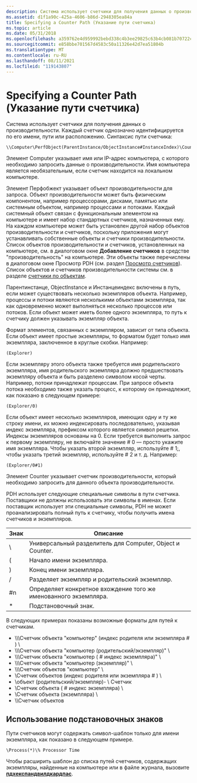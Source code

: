 ```yaml
---
description: Система использует счетчики для получения данных о производительности.
ms.assetid: d1f1a90c-425a-4606-b86d-2948305ea84a
title: Specifying a Counter Path (Указание пути счетчика)
ms.topic: article
ms.date: 05/31/2018
ms.openlocfilehash: a359762e4d959992bebd338c4b3ee29825c63b4cb081b70722c82fb3376b5d19
ms.sourcegitcommit: e858bbe701567d4583c50a11326e42d7ea51804b
ms.translationtype: MT
ms.contentlocale: ru-RU
ms.lasthandoff: 08/11/2021
ms.locfileid: "119143807"
---
```

# <a name="specifying-a-counter-path"></a>Specifying a Counter Path (Указание пути счетчика)

Система использует счетчики для получения данных о производительности. Каждый счетчик однозначно идентифицируется по его имени, пути или расположению. Синтаксис пути счетчика:

``` syntax
\\Computer\PerfObject(ParentInstance/ObjectInstance#InstanceIndex)\Counter
```

Элемент Computer указывает имя или IP-адрес компьютера, с которого необходимо запросить данные о производительности. Имя компьютера является необязательным, если счетчик находится на локальном компьютере.

Элемент Перфобжект указывает объект производительности для запроса. Объект производительности может быть физическим компонентом, например процессорами, дисками, памятью или системным объектом, например процессами и потоками. Каждый системный объект связан с функциональным элементом на компьютере и имеет набор стандартных счетчиков, назначенных ему. На каждом компьютере может быть установлен другой набор объектов производительности и счетчиков, поскольку приложения могут устанавливать собственные объекты и счетчики производительности. Список объектов производительности и счетчиков, установленных на компьютере, см. в диалоговом окне **Добавление счетчиков** в средстве "производительность" на компьютере. Эти объекты также перечислены в диалоговом окне Просмотр PDH (см. раздел [Просмотр счетчиков](browsing-counters.md)). Список объектов и счетчиков производительности системы см. в разделе [счетчики по объектам](/previous-versions/windows/it-pro/windows-server-2003/cc783073(v=ws.10)).

Парентинстанце, ObjectInstance и Инстанцеиндекс включены в путь, если может существовать несколько экземпляров объекта. Например, процессы и потоки являются несколькими объектами экземпляра, так как одновременно может выполняться несколько процессов или потоков. Если объект может иметь более одного экземпляра, то путь к счетчику должен указывать экземпляр объекта.

Формат элементов, связанных с экземпляром, зависит от типа объекта. Если объект имеет простые экземпляры, то форматом будет только имя экземпляра, заключенное в круглые скобки. Например:

``` syntax
(Explorer)
```

Если экземпляру этого объекта также требуется имя родительского экземпляра, имя родительского экземпляра должно предшествовать экземпляру объекта и быть разделено символом косой черты. Например, потоки принадлежат процессам. При запросе объекта потока необходимо также указать процесс, к которому он принадлежит, как показано в следующем примере:

``` syntax
(Explorer/0)
```

Если объект имеет несколько экземпляров, имеющих одну и ту же строку имени, их можно индексировать последовательно, указывая индекс экземпляра, префиксом которого является символ решетки. Индексы экземпляров основаны на 0. Если требуется выполнить запрос к первому экземпляру, не включайте значение \# 0 — просто укажите имя экземпляра. Чтобы указать второй экземпляр, используйте \# 1;, чтобы указать третий экземпляр, используйте \# 2 и т. д. Например:

``` syntax
(Explorer/0#1)
```

Элемент Counter указывает счетчик производительности, который необходимо запросить для данного объекта производительности.

PDH использует следующие специальные символы в пути счетчика. Поставщики не должны использовать эти символы в именах. Если поставщик использует эти специальные символы, PDH не может проанализировать полный путь к счетчику, чтобы получить имена счетчиков и экземпляров.



| Знак | Описание                                                |
|-----------|------------------------------------------------------------|
| \\        | Универсальный разделитель для Computer, Object и Counter.       |
| (         | Начало имени экземпляра.                                |
| )         | Конец имени экземпляра.                                   |
| /         | Разделяет экземпляр и родительский экземпляр.                    |
| \#n       | Определяет конкретное вхождение того же именованного экземпляра. |
| \*        | Подстановочный знак.                                        |



 

В следующих примерах показаны возможные форматы для путей к счетчикам.

-   \\\\\\Счетчик объекта "компьютер" (индекс родителя или экземпляра \# ) \\
-   \\\\\\Счетчик объекта "компьютер (родительский/экземпляр)" \\
-   \\\\\\Счетчик объекта "компьютер ( \# индекс экземпляра)" \\
-   \\\\\\Счетчик объекта "компьютер (экземпляр)" \\
-   \\\\\\Счетчик объектов "компьютер" \\
-   \\Счетчик объектов (индекс родителя или экземпляра \# ) \\
-   \\объект (родительский/экземпляр)- \\ Счетчик
-   \\Счетчик объекта ( \# индекс экземпляра) \\
-   \\Счетчик объекта (экземпляра) \\
-   \\\\Счетчик объектов

## <a name="using-wildcard-characters"></a>Использование подстановочных знаков

Пути счетчиков могут содержать символ-шаблон только для имени экземпляра, как показано в следующем примере.

``` syntax
\Process(*)\% Processor Time
```

Чтобы расширить шаблон до списка путей счетчиков, содержащих экземпляры, найденные на компьютере или в файле журнала, вызовите [**пдхекспандвилдкардпас**](/windows/desktop/api/Pdh/nf-pdh-pdhexpandwildcardpatha).

 

 
